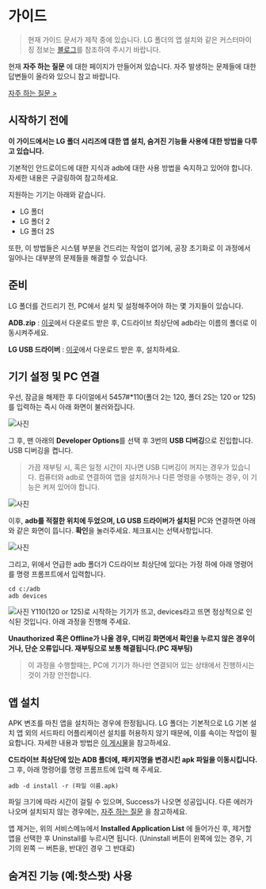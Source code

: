 
# 가이드

> 현재 가이드 문서가 제작 중에 있습니다. LG 폴더의 앱 설치와 같은 커스터마이징 정보는 [블로그](https://garubanana.tistory.com/35)를 참조하여 주시기 바랍니다.

현재 **자주 하는 질문** 에 대한 페이지가 만들어져 있습니다. 자주 발생하는 문제들에 대한 답변들이 올라와 있으니 참고 바랍니다.

[자주 하는 질문 >](http://yvelta1.github.io/qna)

## 시작하기 전에
**이 가이드에서는 LG 폴더 시리즈에 대한 앱 설치, 숨겨진 기능들 사용에 대한 방법을 다루고 있습니다.**

기본적인 안드로이드에 대한 지식과 adb에 대한 사용 방법을 숙지하고 있어야 합니다. 자세한 내용은 구글링하여 참고하세요.

지원하는 기기는 아래와 같습니다.
 - LG 폴더
 - LG 폴더 2
 - LG 폴더 2S

또한, 이 방법들은 시스템 부분을 건드리는 작업이 없기에, 공장 초기화로 이 과정에서 일어나는 대부분의 문제들을 해결할 수 있습니다.

## 준비
LG 폴더를 건드리기 전, PC에서 설치 및 설정해주어야 하는 몇 가지들이 있습니다.

**ADB.zip** : [이곳](adb.zip)에서 다운로드 받은 후, C드라이브 최상단에 adb라는 이름의 폴더로 이동시켜주세요.

**LG USB 드라이버** : [이곳](https://softfamous.com/lg-mobile-driver/)에서 다운로드 받은 후, 설치하세요.

## 기기 설정 및 PC 연결
우선, 잠금을 해제한 후 다이얼에서 5457#*110(폴더 2는 120, 폴더 2S는 120 or 125)를 입력하는 즉시 아래 화면이 불러와집니다.

![사진](https://img1.daumcdn.net/thumb/R1280x0/?scode=mtistory2&fname=https://blog.kakaocdn.net/dn/cUbwjW/btquR14cFTe/K4KLPXmvuSaIQEGoYouH91/img.png)

그 후, 맨 아래의 **Developer Options**를 선택 후 3번의 **USB 디버깅**으로 진입합니다. USB 디버깅을 켭니다.

> 가끔 재부팅 시, 혹은 일정 시간이 지나면 USB 디버깅이 꺼지는 경우가 있습니다. 컴퓨터와 adb로 연결하여 앱을 설치하거나 다른 명령을 수행하는 경우, 이 기능은 켜져 있어야 합니다.

![사진](https://img1.daumcdn.net/thumb/R1280x0/?scode=mtistory2&fname=https://blog.kakaocdn.net/dn/GzGqZ/btquTay721L/TpZLK0neInoK8vXjypzIfK/img.png)

이후, **adb를 적절한 위치에 두었으며, LG USB 드라이버가 설치된** PC와 연결하면 아래와 같은 화면이 뜹니다. **확인**을 눌러주세요. 체크표시는 선택사항입니다.

![사진](https://img1.daumcdn.net/thumb/R1280x0/?scode=mtistory2&fname=https://blog.kakaocdn.net/dn/bFMrlA/btquSpwJldQ/UK39ffhu9kgW1IusIFsbdk/img.png)

그리고, 위에서 언급한 adb 폴더가 C드라이브 최상단에 있다는 가정 하에 아래 명령어를 명령 프롬프트에서 입력합니다.

    cd c:/adb
    adb devices

![사진](https://img1.daumcdn.net/thumb/R1280x0/?scode=mtistory2&fname=https://blog.kakaocdn.net/dn/bhDYRD/btquQwKy24n/qpvL19HIKUKh0p7vglbCKk/img.png)
Y110(120 or 125)로 시작하는 기기가 뜨고, devices라고 뜨면 정상적으로 인식된 것입니다. 아래 과정을 진행해 주세요.

**Unauthorized 혹은 Offline가 나올 경우, 디버깅 화면에서 확인을 누르지 않은 경우이거나, 단순 오류입니다. 재부팅으로 보통 해결됩니다.(PC 재부팅)**

>이 과정을 수행할때는, PC에 기기가 하나만 연결되어 있는 상태에서 진행하시는 것이 가장 안전합니다.

## 앱 설치

APK 변조를 마친 앱을 설치하는 경우에 한정됩니다.
LG 폴더는 기본적으로 LG 기본 설치 앱 외의 서드파티 어플리케이션 설치를 허용하지 않기 때문에, 이를 속이는 작업이 필요합니다. 자세한 내용과 방법은 [이 게시물](https://garubanana.tistory.com/46)을 참고하세요.

**C드라이브 최상단에 있는 ADB 폴더에, 패키지명을 변경시킨 apk 파일을 이동시킵니다.** 그 후, 아래 명령어를 명령 프롬프트에 입력 해 주세요.

    adb -d install -r (파일 이름.apk)
파일 크기에 따라 시간이 걸릴 수 있으며, Success가 나오면 성공입니다. 다른 에러가 나오며 설치되지 않는 경우에는, [자주 하는 질문](http://yvelta1.github.io/qna) 을 참고하세요.

앱 제거는, 위의 서비스메뉴에서 **Installed Application List** 에 들어가신 후, 제거할 앱을 선택한 후 Uninstall를 누르시면 됩니다. (Uninstall 버튼이 왼쪽에 있는 경우, 기기의 왼쪽 ㅡ 버튼을, 반대인 경우 그 반대로)


## 숨겨진 기능 (예:핫스팟) 사용
